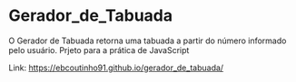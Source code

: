 # Gerador_de_Tabuada
O Gerador de Tabuada retorna uma tabuada a partir do número informado pelo usuário.
Prjeto para a prática de JavaScript

Link: https://ebcoutinho91.github.io/gerador_de_tabuada/
